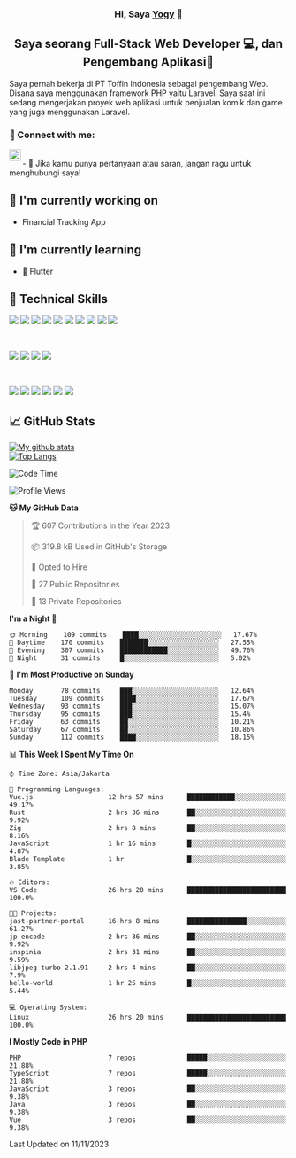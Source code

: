 <h3 align="center">
Hi, Saya <a href="#" target="_blank" rel="noreferrer">Yogy</a> 👋
</h3>

<h2 align="center">
Saya seorang Full-Stack Web Developer 💻, dan Pengembang Aplikasi📱
</h2>

Saya pernah bekerja di PT Toffin Indonesia sebagai pengembang Web. Disana saya menggunakan framework PHP yaitu Laravel. Saya saat ini sedang mengerjakan proyek web aplikasi untuk penjualan komik dan game yang juga menggunakan Laravel.

### 🤝 Connect with me:

<a href="https://www.linkedin.com/in/yogyphang/"><img align="left" src="https://raw.githubusercontent.com/yushi1007/yushi1007/main/images/linkedin.svg" alt="Nothing628 | LinkedIn" width="21px"/></a>
<!-- <a href="https://instagram.com/yushi.95"><img align="left" src="https://raw.githubusercontent.com/yushi1007/yushi1007/main/images/instagram.svg" alt="Nothing628 | Instagram" width="21px"/></a> -->
</br>
- 💬 Jika kamu punya pertanyaan atau saran, jangan ragu untuk menghubungi saya!

## 🔭 I'm currently working on

- Financial Tracking App

## 🌱 I'm currently learning

- 📱 Flutter

## 💼 Technical Skills

![](https://img.shields.io/badge/Code-Vue-informational?style=flat&logo=vue.js&color=4FC08D)
![](https://img.shields.io/badge/Code-React-informational?style=flat&logo=react&color=61DAFB)
![](https://img.shields.io/badge/Code-Redux-informational?style=flat&logo=Redux&color=764ABC)
![](https://img.shields.io/badge/Code-JavaScript-informational?style=flat&logo=JavaScript&color=F7DF1E)
![](https://img.shields.io/badge/Code-Typescript-informational?style=flat&logo=TypeScript&color=3178C6)
![](https://img.shields.io/badge/Code-HTML5-informational?style=flat&logo=HTML5&color=E34F26)
![](https://img.shields.io/badge/Code-PostgreSQL-informational?style=flat&logo=PostgreSQL&color=336791)
![](https://img.shields.io/badge/Code-SQLite-informational?style=flat&logo=SQLite&color=003B57)
![](https://img.shields.io/badge/Code-PHP-informational?style=flat&logo=php&color=777BB4)
![](https://img.shields.io/badge/Code-CSharp-informational?style=flat&logo=C%20Sharp&color=239120)

</br>

![](https://img.shields.io/badge/Style-Bootstrap-informational?style=flat&logo=Bootstrap&color=7952B3)
![](https://img.shields.io/badge/Style-CSS3-informational?style=flat&logo=CSS3&color=1572B6)
![](https://img.shields.io/badge/Style-styled--components-informational?style=flat&logo=styled-components&color=DB7093)
![](https://img.shields.io/badge/Style-Material--UI-informational?style=flat&logo=Material-UI&color=0081CB)


</br>

![](https://img.shields.io/badge/Tools-Figma-informational?style=flat&logo=Figma&color=F24E1E)
![](https://img.shields.io/badge/Tools-NPM-informational?style=flat&logo=NPM&color=CB3837)
![](https://img.shields.io/badge/Tools-Yarn-informational?style=flat&logo=Yarn&color=2C8EBB)
![](https://img.shields.io/badge/Tools-Postman-informational?style=flat&logo=Postman&color=FF6C37)
![](https://img.shields.io/badge/Tools-Git-informational?style=flat&logo=Git&color=F05032)
![](https://img.shields.io/badge/Tools-GitHub-informational?style=flat&logo=GitHub&color=181717)

## 📈 GitHub Stats 

[![My github stats](https://github-readme-stats.vercel.app/api?username=nothing628)](https://github.com/nothing628)
</br>
[![Top Langs](https://github-readme-stats.vercel.app/api/top-langs/?username=nothing628)](https://github.com/nothing628)
</br>

<!--START_SECTION:waka-->
![Code Time](http://img.shields.io/badge/Code%20Time-1%2C171%20hrs%2037%20mins-blue)

![Profile Views](http://img.shields.io/badge/Profile%20Views-27-blue)

**🐱 My GitHub Data** 

> 🏆 607 Contributions in the Year 2023
 > 
> 📦 319.8 kB Used in GitHub's Storage 
 > 
> 💼 Opted to Hire
 > 
> 📜 27 Public Repositories 
 > 
> 🔑 13 Private Repositories  
 > 
**I'm a Night 🦉** 

```text
🌞 Morning    109 commits    ████░░░░░░░░░░░░░░░░░░░░░   17.67% 
🌆 Daytime    170 commits    ███████░░░░░░░░░░░░░░░░░░   27.55% 
🌃 Evening    307 commits    ████████████░░░░░░░░░░░░░   49.76% 
🌙 Night      31 commits     █░░░░░░░░░░░░░░░░░░░░░░░░   5.02%

```
📅 **I'm Most Productive on Sunday** 

```text
Monday       78 commits     ███░░░░░░░░░░░░░░░░░░░░░░   12.64% 
Tuesday      109 commits    ████░░░░░░░░░░░░░░░░░░░░░   17.67% 
Wednesday    93 commits     ███░░░░░░░░░░░░░░░░░░░░░░   15.07% 
Thursday     95 commits     ███░░░░░░░░░░░░░░░░░░░░░░   15.4% 
Friday       63 commits     ██░░░░░░░░░░░░░░░░░░░░░░░   10.21% 
Saturday     67 commits     ██░░░░░░░░░░░░░░░░░░░░░░░   10.86% 
Sunday       112 commits    ████░░░░░░░░░░░░░░░░░░░░░   18.15%

```


📊 **This Week I Spent My Time On** 

```text
⌚︎ Time Zone: Asia/Jakarta

💬 Programming Languages: 
Vue.js                   12 hrs 57 mins      ████████████░░░░░░░░░░░░░   49.17% 
Rust                     2 hrs 36 mins       ██░░░░░░░░░░░░░░░░░░░░░░░   9.92% 
Zig                      2 hrs 8 mins        ██░░░░░░░░░░░░░░░░░░░░░░░   8.16% 
JavaScript               1 hr 16 mins        █░░░░░░░░░░░░░░░░░░░░░░░░   4.87% 
Blade Template           1 hr                █░░░░░░░░░░░░░░░░░░░░░░░░   3.85%

🔥 Editors: 
VS Code                  26 hrs 20 mins      █████████████████████████   100.0%

🐱‍💻 Projects: 
jast-partner-portal      16 hrs 8 mins       ███████████████░░░░░░░░░░   61.27% 
jp-encode                2 hrs 36 mins       ██░░░░░░░░░░░░░░░░░░░░░░░   9.92% 
inspinia                 2 hrs 31 mins       ██░░░░░░░░░░░░░░░░░░░░░░░   9.59% 
libjpeg-turbo-2.1.91     2 hrs 4 mins        ██░░░░░░░░░░░░░░░░░░░░░░░   7.9% 
hello-world              1 hr 25 mins        █░░░░░░░░░░░░░░░░░░░░░░░░   5.44%

💻 Operating System: 
Linux                    26 hrs 20 mins      █████████████████████████   100.0%

```

**I Mostly Code in PHP** 

```text
PHP                      7 repos             █████░░░░░░░░░░░░░░░░░░░░   21.88% 
TypeScript               7 repos             █████░░░░░░░░░░░░░░░░░░░░   21.88% 
JavaScript               3 repos             ██░░░░░░░░░░░░░░░░░░░░░░░   9.38% 
Java                     3 repos             ██░░░░░░░░░░░░░░░░░░░░░░░   9.38% 
Vue                      3 repos             ██░░░░░░░░░░░░░░░░░░░░░░░   9.38%

```



 Last Updated on 11/11/2023
<!--END_SECTION:waka-->

<!--
Saya 
I love the entire process of developing creative websites. I love the challenge of finding caches and spending time to meet new people. Learning how people hide things and where people are likely to look.

**nothing628/nothing628** is a ✨ _special_ ✨ repository because its `README.md` (this file) appears on your GitHub profile.

Here are some ideas to get you started:

- 🔭 I’m currently working on ...
- 🌱 I’m currently learning ...
- 👯 I’m looking to collaborate on ...
- 🤔 I’m looking for help with ...
- 💬 Ask me about ...
- 📫 How to reach me: ...
- 😄 Pronouns: ...
- ⚡ Fun fact: ...
-->
